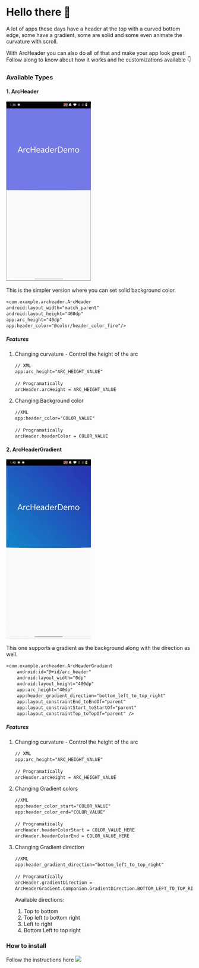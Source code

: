 # Hello there 👋

A lot of apps these days have a header at the top with a curved bottom edge, some have a gradient, some are solid and some even animate the curvature with scroll.

With ArcHeader you can also do all of that and make your app look great! Follow along to know about how it works and he customizations available 👇

### Available Types

#### 1. ArcHeader

![](archeader.gif)

This is the simpler version where you can set solid background color.

```
<com.example.archeader.ArcHeader
android:layout_width="match_parent"
android:layout_height="400dp"
app:arc_height="40dp"
app:header_color="@color/header_color_fire"/>
```

##### Features

1. Changing curvature - Control the height of the arc

    ```
    // XML
    app:arc_height="ARC_HEIGHT_VALUE"

    // Programatically
    arcHeader.arcHeight = ARC_HEIGHT_VALUE
    ```
1. Changing Background color

    ```
    //XML
    app:header_color="COLOR_VALUE"

    // Programatically
    arcHeader.headerColor = COLOR_VALUE
    ```

#### 2.  ArcHeaderGradient

![](archeadergradient.gif)

This one supports a gradient as the background along with the direction as well.
```
<com.example.archeader.ArcHeaderGradient
    android:id="@+id/arc_header"
    android:layout_width="0dp"
    android:layout_height="400dp"
    app:arc_height="40dp"
    app:header_gradient_direction="bottom_left_to_top_right"
    app:layout_constraintEnd_toEndOf="parent"
    app:layout_constraintStart_toStartOf="parent"
    app:layout_constraintTop_toTopOf="parent" />
```

##### Features

1. Changing curvature - Control the height of the arc

    ```
    // XML
    app:arc_height="ARC_HEIGHT_VALUE"

    // Programatically
    arcHeader.arcHeight = ARC_HEIGHT_VALUE
    ```
1. Changing Gradient colors

    ```
    //XML
    app:header_color_start="COLOR_VALUE"
    app:header_color_end="COLOR_VALUE"

    // Programatically
    arcHeader.headerColorStart = COLOR_VALUE_HERE
    arcHeader.headerColorEnd = COLOR_VALUE_HERE
    ```

1. Changing Gradient direction

    ```
    //XML
    app:header_gradient_direction="bottom_left_to_top_right"

    // Programatically
    arcHeader.gradientDirection = ArcHeaderGradient.Companion.GradientDirection.BOTTOM_LEFT_TO_TOP_RIGHT
    ```    

    Available directions:
    1. Top to bottom
    1. Top left to bottom right
    1. Left to right
    1. Bottom Left to top right

### How to install

Follow the instructions here [![](https://jitpack.io/v/iabhishek1041/ArcHeader.svg)](https://jitpack.io/#iabhishek1041/ArcHeader)